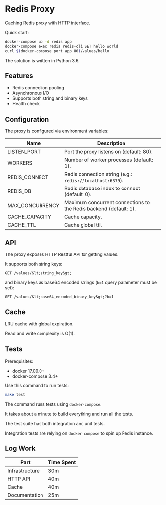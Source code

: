 # Redis Proxy

Caching Redis proxy with HTTP interface.

Quick start:
```bash
docker-compose up -d redis app
docker-compose exec redis redis-cli SET hello world
curl $(docker-compose port app 80)/values/hello
```

The solution is written in Python 3.6.

## Features

* Redis connection pooling
* Asynchronous I/O
* Supports both string and binary keys
* Health check

## Configuration

The proxy is configured via environment variables:

Name            | Description 
----------------|------------------------------------------------------------------
LISTEN_PORT     | Port the proxy listens on (default: 80).
WORKERS         | Number of worker processes (default: 1). 
REDIS_CONNECT   | Redis connection string (e.g.: `redis://localhost:6379`).
REDIS_DB        | Redis database index to connect (default: 0).
MAX_CONCURRENCY | Maximum concurrent connections to the Redis backend (default: 1). 
CACHE_CAPACITY  | Cache capacity.
CACHE_TTL       | Cache global ttl.

## API

The proxy exposes HTTP Restful API for getting values.

It supports both string keys:

```text
GET /values/&lt;string_key&gt;
```

and binary keys as base64 encoded strings (`b=1` query parameter must be set):

```text
GET /values/&lt;base64_encoded_binary_key&gt;?b=1
```

## Cache

LRU cache with global expiration.

Read and write complexity is O(1).

## Tests

Prerequisites:
- docker 17.09.0+
- docker-compose 3.4+

Use this command to run tests:

```bash
make test
```

The command runs tests using `docker-compose`.

It takes about a minute to build everything and run all the tests.

The test suite has both integration and unit tests.

Integration tests are relying on `docker-compose` to spin up Redis instance.

## Log Work

| Part           | Time Spent  |
| -------------- |------------ |
| Infrastructure | 30m         |
| HTTP API       | 40m         |
| Cache          | 40m         |
| Documentation  | 25m         |